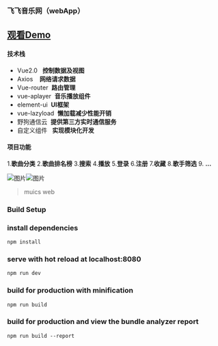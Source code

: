 ### 飞飞音乐网（webApp）
[观看Demo](http://feifei.ink)
---
#### 技术栈
* Vue2.0&nbsp;&nbsp;&nbsp;**控制数据及视图**
* Axios&nbsp;&nbsp;&nbsp;&nbsp;**网络请求数据**
* Vue-router&nbsp;&nbsp;**路由管理**
* vue-aplayer&nbsp;&nbsp;**音乐播放组件**
* element-ui&nbsp;&nbsp;**UI框架**
* vue-lazyload&nbsp;&nbsp;**懒加载减少性能开销**
* 野狗通信云&nbsp;&nbsp;**提供第三方实时通信服务**
* 自定义组件&nbsp;&nbsp;&nbsp;**实现模块化开发**
#### 项目功能
1.**歌曲分类**
2.**歌曲排名榜**
3.**搜索**
4.**播放**
5.**登录**
6.**注册**
7.**收藏**
8.**歌手筛选**
9. **...**

![图片](http://i1.bvimg.com/677841/164a76bd90932c67.png)![图片](http://i1.bvimg.com/677841/43a83b7b21103ad3.png)


> muics web

### Build Setup


### install dependencies
```
npm install
```



### serve with hot reload at localhost:8080
```
npm run dev
```

### build for production with minification
```
npm run build
```

### build for production and view the bundle analyzer report
```
npm run build --report
```
